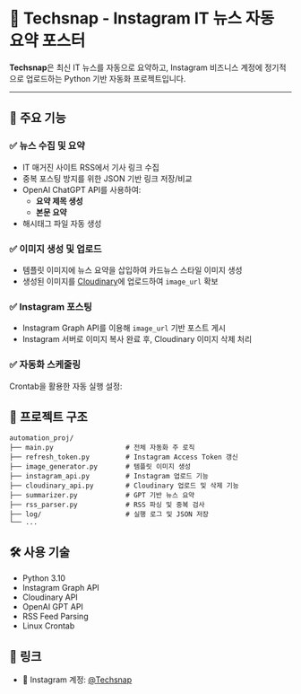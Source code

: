 # 📰 Techsnap - Instagram IT 뉴스 자동 요약 포스터

**Techsnap**은 최신 IT 뉴스를 자동으로 요약하고, Instagram 비즈니스 계정에 정기적으로 업로드하는 Python 기반 자동화 프로젝트입니다.

---

## 📌 주요 기능

### ✅ 뉴스 수집 및 요약
- IT 매거진 사이트 RSS에서 기사 링크 수집
- 중복 포스팅 방지를 위한 JSON 기반 링크 저장/비교
- OpenAI ChatGPT API를 사용하여:
  - **요약 제목 생성**
  - **본문 요약**
- 해시태그 파일 자동 생성

### ✅ 이미지 생성 및 업로드
- 템플릿 이미지에 뉴스 요약을 삽입하여 카드뉴스 스타일 이미지 생성
- 생성된 이미지를 [Cloudinary](https://cloudinary.com/)에 업로드하여 `image_url` 확보

### ✅ Instagram 포스팅
- Instagram Graph API를 이용해 `image_url` 기반 포스트 게시
- Instagram 서버로 이미지 복사 완료 후, Cloudinary 이미지 삭제 처리

### ✅ 자동화 스케줄링
Crontab을 활용한 자동 실행 설정:

## 📁 프로젝트 구조
```
automation_proj/
├── main.py                  # 전체 자동화 주 로직
├── refresh_token.py         # Instagram Access Token 갱신
├── image_generator.py       # 템플릿 이미지 생성
├── instagram_api.py         # Instagram 업로드 기능
├── cloudinary_api.py        # Cloudinary 업로드 및 삭제 기능
├── summarizer.py            # GPT 기반 뉴스 요약
├── rss_parser.py            # RSS 파싱 및 중복 검사
├── log/                     # 실행 로그 및 JSON 저장
└── ...
```

## 🛠 사용 기술
- Python 3.10
- Instagram Graph API
- Cloudinary API
- OpenAI GPT API
- RSS Feed Parsing
- Linux Crontab

## 📎 링크
- 📸 Instagram 계정: [@Techsnap](https://www.instagram.com/elekodar/) 



